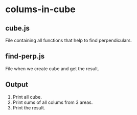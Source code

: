 # colums-in-cube

## cube.js

File containing all functions that help to find perpendiculars.

## find-perp.js

File when we create cube and get the result.

## Output

1. Print all cube.
2. Print sums of all colums from 3 areas.
3. Print the result.
